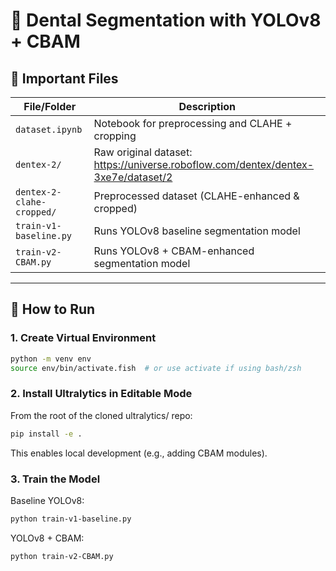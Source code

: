 # 🦷 Dental Segmentation with YOLOv8 + CBAM

## 📁 Important Files

| File/Folder                | Description                                       |
|---------------------------|---------------------------------------------------|
| `dataset.ipynb`           | Notebook for preprocessing and CLAHE + cropping  |
| `dentex-2/`               | Raw original dataset:    https://universe.roboflow.com/dentex/dentex-3xe7e/dataset/2                           |
| `dentex-2-clahe-cropped/` | Preprocessed dataset (CLAHE-enhanced & cropped)   |
| `train-v1-baseline.py`    | Runs YOLOv8 baseline segmentation model           |
| `train-v2-CBAM.py`        | Runs YOLOv8 + CBAM-enhanced segmentation model    |

---

## 🚀 How to Run

### 1. Create Virtual Environment

```bash
python -m venv env
source env/bin/activate.fish  # or use activate if using bash/zsh
```
### 2. Install Ultralytics in Editable Mode
From the root of the cloned ultralytics/ repo:
```bash
pip install -e .
```
This enables local development (e.g., adding CBAM modules).

### 3. Train the Model
Baseline YOLOv8:
```bash
python train-v1-baseline.py
```
YOLOv8 + CBAM:
```bash
python train-v2-CBAM.py
```



